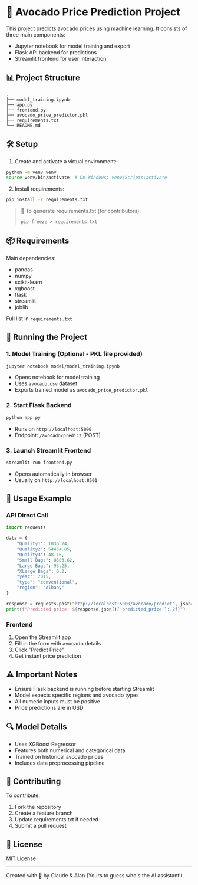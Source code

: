 # 🥑 Avocado Price Prediction Project

This project predicts avocado prices using machine learning. It consists of three main components:
- Jupyter notebook for model training and export
- Flask API backend for predictions
- Streamlit frontend for user interaction

## 📊 Project Structure
```
.
├── model_training.ipynb
├── app.py
├── frontend.py
├── avocado_price_predictor.pkl
├── requirements.txt
└── README.md
```

## 🛠️ Setup

1. Create and activate a virtual environment:
```bash
python -m venv venv
source venv/bin/activate  # On Windows: venv\Scripts\activate
```

2. Install requirements:
```bash
pip install -r requirements.txt
```

> 📝 To generate requirements.txt (for contributors):
> ```bash
> pip freeze > requirements.txt
> ```

## 📦 Requirements

Main dependencies:
- pandas
- numpy
- scikit-learn
- xgboost
- flask
- streamlit
- joblib

Full list in `requirements.txt`

## 🚀 Running the Project

### 1. Model Training (Optional - PKL file provided)
```bash
jupyter notebook model/model_training.ipynb
```
- Opens notebook for model training
- Uses `avocado.csv` dataset
- Exports trained model as `avocado_price_predictor.pkl`

### 2. Start Flask Backend
```bash
python app.py
```
- Runs on `http://localhost:5000`
- Endpoint: `/avocado/predict` (POST)

### 3. Launch Streamlit Frontend
```bash
streamlit run frontend.py
```
- Opens automatically in browser
- Usually on `http://localhost:8501`

## 🎯 Usage Example

### API Direct Call
```python
import requests

data = {
    "Quality1": 1036.74,
    "Quality2": 54454.85,
    "Quality3": 48.16,
    "Small Bags": 8603.62,
    "Large Bags": 93.25,
    "XLarge Bags": 0.0,
    "year": 2015,
    "type": "conventional",
    "region": "Albany"
}

response = requests.post("http://localhost:5000/avocado/predict", json=data)
print(f"Predicted price: ${response.json()['predicted_price']:.2f}")
```

### Frontend
1. Open the Streamlit app
2. Fill in the form with avocado details
3. Click "Predict Price"
4. Get instant price prediction

## ⚠️ Important Notes
- Ensure Flask backend is running before starting Streamlit
- Model expects specific regions and avocado types
- All numeric inputs must be positive
- Price predictions are in USD

## 🔍 Model Details
- Uses XGBoost Regressor
- Features both numerical and categorical data
- Trained on historical avocado prices
- Includes data preprocessing pipeline

## 👥 Contributing
To contribute:
1. Fork the repository
2. Create a feature branch
3. Update requirements.txt if needed
4. Submit a pull request

## 📝 License
MIT License

---
Created with 🥑 by Claude & Alan (Yours to guess who's the AI assistant!)
